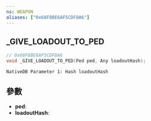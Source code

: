 ```yaml
---
ns: WEAPON
aliases: ["0x68F8BE6AF5CDF8A6"]
---
```

## _GIVE_LOADOUT_TO_PED

```c
// 0x68F8BE6AF5CDF8A6
void _GIVE_LOADOUT_TO_PED(Ped ped, Any loadoutHash);
```

```
NativeDB Parameter 1: Hash loadoutHash
```

## 參數
* **ped**: 
* **loadoutHash**: 


